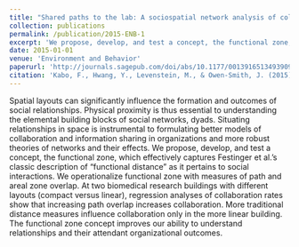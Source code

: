 ```yaml
---
title: "Shared paths to the lab: A sociospatial network analysis of collaboration"
collection: publications
permalink: /publication/2015-ENB-1
excerpt: 'We propose, develop, and test a concept, the functional zone, which effectively captures Festinger et al.’s classic description of “functional distance” as it pertains to social interactions. We operationalize functional zone with measures of path and areal zone overlap..'
date: 2015-01-01
venue: 'Environment and Behavior'
paperurl: 'http://journals.sagepub.com/doi/abs/10.1177/0013916513493909'
citation: 'Kabo, F., Hwang, Y., Levenstein, M., & Owen-Smith, J. (2015). Shared paths to the lab: A sociospatial network analysis of collaboration. Environment and Behavior, 47(1), 57-84.'
---
```

Spatial layouts can significantly influence the formation and outcomes of social relationships. Physical proximity is thus essential to understanding the elemental building blocks of social networks, dyads. Situating relationships in space is instrumental to formulating better models of collaboration and information sharing in organizations and more robust theories of networks and their effects. We propose, develop, and test a concept, the functional zone, which effectively captures Festinger et al.’s classic description of “functional distance” as it pertains to social interactions. We operationalize functional zone with measures of path and areal zone overlap. At two biomedical research buildings with different layouts (compact versus linear), regression analyses of collaboration rates show that increasing path overlap increases collaboration. More traditional distance measures influence collaboration only in the more linear building. The functional zone concept improves our ability to understand relationships and their attendant organizational outcomes.

